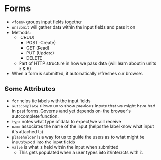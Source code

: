 # Forms
- `<form>` groups input fields together
- `onsubmit` will gather data within the input fields and pass it on
- Methods:
    - (CRUD)
        - POST (Create)
        - GET (Read)
        - PUT (Update)
        - DELETE
    - Part of HTTP structure in how we pass data (will learn about in units 5 & 6)
- When a form is submitted, it automatically refreshes our browser.

## Some Attributes
- `for` helps tie labels with the input fields
- `autocomplete` allows us to show previous inputs that we might have had in past forms. Governs (and yet depends on) the browser's autocomplete function.
- `type` notes what type of data to expect/we will receive
- `name` associates the name of the input (helps the label know what input it's attached to)
- `placeholder` is a way for us to guide the users as to what might be input/typed into the input fields
- `value` is what is held within the input when submitted
    - This gets populated when a user types into it/interacts with it.